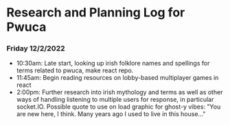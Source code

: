 # Research and Planning Log for Pwuca

### Friday 12/2/2022

* 10:30am: Late start, looking up irish folklore names and spellings for terms related to pwuca, make react repo.
* 11:45am: Begin reading resources on lobby-based multiplayer games in react 
* 2:00pm: Further research into irish mythology and terms as well as other ways of handling listening to multiple users for response, in particular socket.IO.  Possible quote to use on load graphic for ghost-y vibes: 
	"You are new here, I think.
		Many years ago I used to live in this house..."
